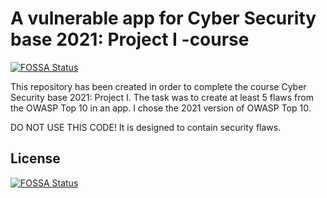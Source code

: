 # A vulnerable app for Cyber Security base 2021: Project I -course
[![FOSSA Status](https://app.fossa.com/api/projects/git%2Bgithub.com%2Fmudaliar20%2FCybSecBase_2021-Project_I.svg?type=shield)](https://app.fossa.com/projects/git%2Bgithub.com%2Fmudaliar20%2FCybSecBase_2021-Project_I?ref=badge_shield)


This repository has been created in order to complete the course Cyber Security base 2021: Project I. The task was to create at least 5 flaws from the OWASP Top 10 in an app. I chose the 2021 version of OWASP Top 10.

DO NOT USE THIS CODE! It is designed to contain security flaws.


## License
[![FOSSA Status](https://app.fossa.com/api/projects/git%2Bgithub.com%2Fmudaliar20%2FCybSecBase_2021-Project_I.svg?type=large)](https://app.fossa.com/projects/git%2Bgithub.com%2Fmudaliar20%2FCybSecBase_2021-Project_I?ref=badge_large)